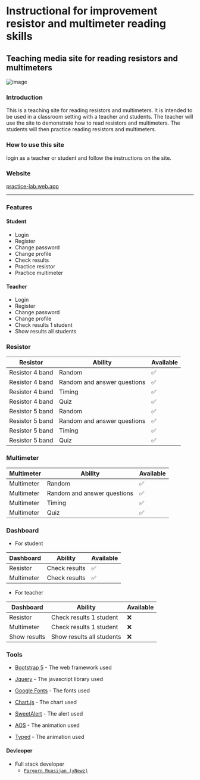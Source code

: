 # Instructional for improvement resistor and multimeter reading skills

## Teaching media site for reading resistors and multimeters

![image](https://user-images.githubusercontent.com/50146617/221281301-5dd7473d-4e10-4585-970a-17c110f24dd3.png)

### Introduction

This is a teaching site for reading resistors and multimeters. It is intended to be used in a classroom setting with a teacher and students. The teacher will use the site to demonstrate how to read resistors and multimeters. The students will then practice reading resistors and multimeters.

### How to use this site

login as a teacher or student and follow the instructions on the site.

### Website
[practice-lab.web.app](https://practice-lab-kmitl.web.app/)

---
### Features

#### Student

- Login
- Register
- Change password
- Change profile
- Check results
- Practice resistor
- Practice multimeter

#### Teacher

- Login
- Register
- Change password
- Change profile
- Check results 1 student
- Show results all students

### Resistor

| Resistor      | Ability | Available |
| ----------- | ----------- | ----------- |
| Resistor 4 band | Random | ✅ |
| Resistor 4 band | Random and answer questions | ✅ |
| Resistor 4 band | Timing | ✅ |
| Resistor 4 band | Quiz | ✅ |
| Resistor 5 band | Random | ✅ |
| Resistor 5 band | Random and answer questions | ✅ |
| Resistor 5 band | Timing | ✅ |
| Resistor 5 band | Quiz | ✅ |

### Multimeter

| Multimeter      | Ability | Available |
| ----------- | ----------- | ----------- |
| Multimeter | Random | ✅ |
| Multimeter | Random and answer questions | ✅ |
| Multimeter | Timing | ✅ |
| Multimeter | Quiz | ✅ |

### Dashboard

- For student

| Dashboard      | Ability | Available |
| ----------- | ----------- | ----------- |
| Resistor | Check results | ✅ |
| Multimeter | Check results | ✅ |

- For teacher

| Dashboard      | Ability | Available |
| ----------- | ----------- | ----------- |
| Resistor | Check results 1 student | ❌ |
| Multimeter | Check results 1 student | ❌ |
| Show results | Show results all students | ❌ |

### Tools
<!-- bootrap 5 -->
- [Bootstrap 5](https://getbootstrap.com/docs/5.0/getting-started/introduction/) - The web framework used
<!-- jquery -->
- [Jquery](https://jquery.com/) - The javascript library used
<!-- googlefonts -->
- [Google Fonts](https://fonts.google.com/) - The fonts used
<!-- Chart.js -->
- [Chart.js](https://www.chartjs.org/) - The chart used
<!-- SweetAlert -->
- [SweetAlert](https://sweetalert.js.org/) - The alert used
<!-- AOS -->
- [AOS](https://michalsnik.github.io/aos/) - The animation used
<!-- Typed -->
- [Typed](https://mattboldt.com/demos/typed-js/) - The animation used

#### Devleoper
- Full stack developer
  - [`Pargorn Ruasijan (xNewz)`](https://github.com/xNewz)
